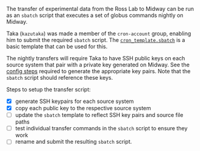 The transfer of experimental data from the Ross Lab to Midway can be run as an `sbatch` script that executes a set of globus commands nightly on Midway.

Taka (`kazutaka`) was made a member of the `cron-account` group, enabling him to
submit the required `sbatch` script.   The [`cron_template.sbatch`](cron_template.sbatch) is a basic template that can be used for this.

The nightly transfers will require Taka to have SSH public keys on each source
system that pair with a private key generated on Midway.  See the [config
steps](config.md) required to generate the appropriate key pairs.  Note that the `sbatch` script should reference these keys.

Steps to setup the transfer script:

- [x] generate SSH keypairs for each source system
- [x] copy each public key to the respective source system
- [ ] update the `sbatch` template to reflect SSH key pairs and source file paths
- [ ] test individual transfer commands in the `sbatch` script to ensure they work
- [ ] rename and submit the resulting `sbatch` script.
